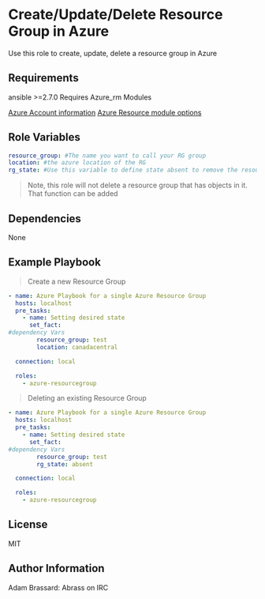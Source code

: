 Create/Update/Delete Resource Group in Azure
=========

Use this role to create, update, delete a resource group in Azure

Requirements
------------

ansible >=2.7.0
Requires Azure_rm Modules

[Azure Account information]('https://docs.ansible.com/ansible/latest/scenario_guides/guide_azure.html')
[Azure Resource module options]('https://docs.ansible.com/ansible/latest/modules/azure_rm_resourcegroup_module.html')

Role Variables
--------------

```yaml
resource_group: #The name you want to call your RG group
location: #the azure location of the RG
rg_state: #Use this variable to define state absent to remove the resource group
```

>Note, this role will not delete a resource group that has objects in it. That function can be added

Dependencies
------------

None

Example Playbook
----------------

> Create a new Resource Group

```yaml
- name: Azure Playbook for a single Azure Resource Group
  hosts: localhost
  pre_tasks:
    - name: Setting desired state
      set_fact:
#dependency Vars
        resource_group: test
        location: canadacentral

  connection: local

  roles:
    - azure-resourcegroup
```

> Deleting an existing Resource Group

```yaml
- name: Azure Playbook for a single Azure Resource Group
  hosts: localhost
  pre_tasks:
    - name: Setting desired state
      set_fact:
#dependency Vars
        resource_group: test
        rg_state: absent

  connection: local

  roles:
    - azure-resourcegroup
```

License
-------

MIT

Author Information
------------------

Adam Brassard: Abrass on IRC

